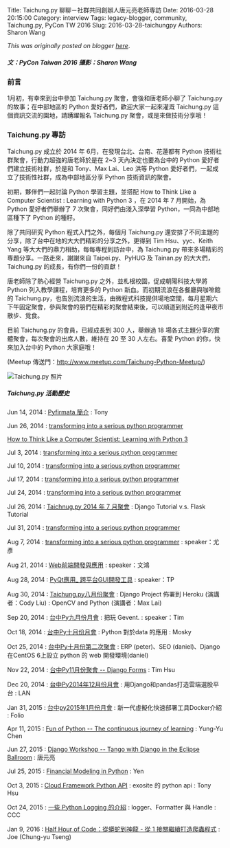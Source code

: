 Title: Taichung.py 聊聊－社群共同創辦人唐元亮老師専訪
Date: 2016-03-28 20:15:00
Category: interview
Tags: legacy-blogger, community, Taichung.py, PyCon TW 2016
Slug: 2016-03-28-taichungpy
Authors: Sharon Wang

*This was originally posted on blogger [here](https://pycontw.blogspot.com/2016/03/taichungpy.html)*.

<!--more-->

##### 文：PyCon Taiwan 2016  攝影：Sharon Wang

### 前言

 1月初，有幸來到台中參加 Taichung.py 聚會，會後和唐老師小聊了 Taichung.py 的故事；在中部地區的 Python 愛好者們，歡迎大家一起來灌溉 Taichung.py 這個資訊交流的園地，請踴躍報名
 Taichung.py 聚會，或是來做技術分享哦！

### Taichung.py 專訪

 Taichung.py 成立於 2014 年 6月，在發現台北、台南、花蓮都有 Python 技術社群聚會，行動力超強的唐老師於是在 2~3 天內決定也要為台中的 Python 愛好者們建立技術社群，於是和 Tony、Max
 Lai、Leo 洪等 Python 愛好者們，一起成立了技術性社群，成為中部地區分享 Python 技術資訊的聚會。

 初期，夥伴們一起討論 Python 學習主題，並搭配 How to Think Like a Computer Scientist : Learning with Python 3 ，在 2014 年 7 月開始，為 Python
 愛好者們舉辦了 7 次聚會，同好們由淺入深學習 Python，一同為中部地區種下了 Python 的種籽。

 除了共同研究 Python 程式入門之外，每個月 Taichung.py 還安排了不同主題的分享，除了台中在地的大大們精彩的分享之外，更得到 Tim Hsu、yyc、Keith Yang 等大大們的鼎力相助，每每専程到訪台中，為
 Taichung.py 帶來多場精彩的専題分享。一路走來，謝謝來自 Taipei.py、PyHUG 及 Tainan.py 的大大們，Taichung.py 的成長，有你們一份的貢獻！

 唐老師除了熱心經營 Taichung.py 之外，並札根校園，促成朝陽科技大學將 Python 列入教學課程，培育更多的 Python 新血。而初期流浪在各餐廳與咖啡館的
 Taichung.py，也告別流浪的生活，由微程式科技提供場地空間，每月星期六下午固定聚會，參與聚會的朋們在精彩的聚會結束後，可以順道到附近的逢甲夜市散步、覓食。

 目前 Taichung.py 的會員，已經成長到 300 人，舉辦過 18 場各式主題分享的實體聚會，每次聚會的出席人數，維持在 20 至 30 人左右。喜愛 Python 的你，快來加入台中的 Python 大家庭哦！

(Meetup 傳送門：<http://www.meetup.com/Taichung-Python-Meetup/>)

![Taichung.py 照片](https://lh3.googleusercontent.com/0WQ5zXo-MDtiSGgmcZRB-k1gAnb1EIjWFrcrDE6Gygc9H2jfXLpVxefYQ__OmNx508DXA2X4J0IBHUcTFQ_kfOGqxZmkOpLQKApOIK1MYKcAjtzy1_2i1fbOKdJlHvwfnmP3liru)

##### Taichung.py 活動歷史

Jun 14, 2014 : [Pyfirmata 簡介](http://www.meetup.com/Taichung-Python-Meetup/events/185019552/) : Tony

Jun 26, 2014 : [transforming into a serious python programmer](http://www.meetup.com/Taichung-Python-Meetup/events/189049462/)

[How to Think Like a Computer Scientist: Learning with Python 3](http://openbookproject.net/thinkcs/python/english3e/#)

Jul 3, 2014 : [transforming into a serious python programmer](http://www.meetup.com/Taichung-Python-Meetup/events/189292612/)

Jul 10, 2014 : [transforming into a serious python programmer](http://www.meetup.com/Taichung-Python-Meetup/events/189292722/)

Jul 17, 2014 : [transforming into a serious python programmer](http://www.meetup.com/Taichung-Python-Meetup/events/189139372/)

Jul 24, 2014 : [transforming into a serious python programmer](http://www.meetup.com/Taichung-Python-Meetup/events/189292792/)

Jul 26, 2014 : [Taichnug.py 2014 年 7 月聚會](http://www.meetup.com/Taichung-Python-Meetup/events/191785952/) : Django Tutorial v.s. Flask Tutorial

Jul 31, 2014 : [transforming into a serious python programmer](http://www.meetup.com/Taichung-Python-Meetup/events/189292822/)

Aug 7, 2014 : [transforming into a serious python programmer](http://www.meetup.com/Taichung-Python-Meetup/events/189292842/) : speaker：尤彥

Aug 21, 2014 : [Web前端開發與應用](http://www.meetup.com/Taichung-Python-Meetup/events/199736032/) : speaker：文鴻

Aug 28, 2014 : [PyQt應用\_ 跨平台GUI開發工具](http://www.meetup.com/Taichung-Python-Meetup/events/201098412/) : speaker：TP

Aug 30, 2014 : [Taichung.py八月份聚會](http://www.meetup.com/Taichung-Python-Meetup/events/200633182/) : Django Project 佈署到 Heroku  (演講者：Cody Liu) : OpenCV and Python  (演講者：Max Lai)

Sep 20, 2014 : [台中Py九月份月會](http://www.meetup.com/Taichung-Python-Meetup/events/201100382/) : 把玩 Gevent. : speaker：Tim

Oct 18, 2014 : [台中Py十月份月會](http://www.meetup.com/Taichung-Python-Meetup/events/209466982/) : Python 對於data 的應用 : Mosky

Oct 25, 2014 : [台中Py十月份第二次聚會](http://www.meetup.com/Taichung-Python-Meetup/events/210489062/) : ERP (peter)、SEO (daniel)、Django 在CentOS 6上設立 python 的 web 開發環境(daniel)

Nov 22, 2014  : [台中Py11月份聚會 -- Django Forms](http://www.meetup.com/Taichung-Python-Meetup/events/217754172/) : Tim Hsu

Dec 20, 2014 : [台中Py2014年12月份月會](http://www.meetup.com/Taichung-Python-Meetup/events/219062736/) : 用Django和pandas打造雲端選股平台 : LAN

Jan 31, 2015 : [台中py2015年1月份月會](http://www.meetup.com/Taichung-Python-Meetup/events/219491030/) : 新一代虛擬化快速部署工具Docker介紹 : Folio

Apr 11, 2015 : [Fun of Python -- The continuous journey of learning](http://www.meetup.com/Taichung-Python-Meetup/events/220915208/) : Yung-Yu Chen

Jun 27, 2015 : [Django Workshop -- Tango with Django in the Eclipse Ballroom](http://www.meetup.com/Taichung-Python-Meetup/events/222982564/) : 唐元亮

Jul 25, 2015 : [Financial Modeling in Python](http://www.meetup.com/Taichung-Python-Meetup/events/223568283/) : Yen

Oct 3, 2015 : [Cloud Framework Python API](http://www.meetup.com/Taichung-Python-Meetup/events/225007115/) : exosite 的 python api : Tony Hsu

Oct 24, 2015 : [一些 Python Logging 的介紹](http://www.meetup.com/Taichung-Python-Meetup/events/225664573/) : logger、Formatter 與 Handle : CCC

Jan 9, 2016 :
[Half Hour of Code：從蟒蛇到神龍 - 從 1 接關繼續打造爬蟲程式](http://www.meetup.com/Taichung-Python-Meetup/events/227386858/)
 :
Joe (Chung-yu Tseng)
